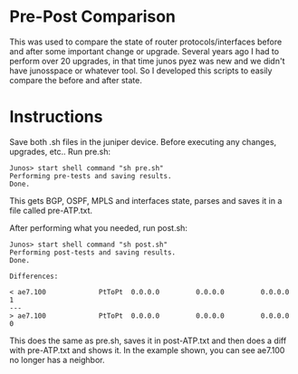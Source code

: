 # Pre-Post Comparison

This was used to compare the state of router protocols/interfaces before and after some important change or upgrade. Several years ago I had to perform over 20 upgrades, in that time junos pyez was new and we didn't have junosspace or whatever tool. So I developed this scripts to easily compare the before and after state.

# Instructions

Save both .sh files in the juniper device. Before executing any changes, upgrades, etc.. Run pre.sh:
```
Junos> start shell command "sh pre.sh"
Performing pre-tests and saving results.
Done.
```
This gets BGP, OSPF, MPLS and interfaces state, parses and saves it in a file called pre-ATP.txt.

After performing what you needed, run post.sh:
```
Junos> start shell command "sh post.sh"
Performing post-tests and saving results.
Done.

Differences:

< ae7.100             PtToPt  0.0.0.0         0.0.0.0         0.0.0.0            1
---
> ae7.100             PtToPt  0.0.0.0         0.0.0.0         0.0.0.0            0
```
This does the same as pre.sh, saves it in post-ATP.txt and then does a diff with pre-ATP.txt and shows it. In the example shown, you can see ae7.100 no longer has a neighbor.
